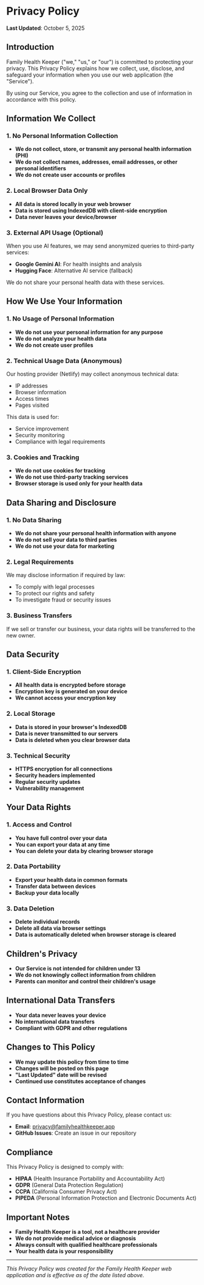 # Privacy Policy

**Last Updated**: October 5, 2025

## Introduction

Family Health Keeper ("we," "us," or "our") is committed to protecting your privacy. This Privacy Policy explains how we collect, use, disclose, and safeguard your information when you use our web application (the "Service").

By using our Service, you agree to the collection and use of information in accordance with this policy.

## Information We Collect

### 1. No Personal Information Collection
- **We do not collect, store, or transmit any personal health information (PHI)**
- **We do not collect names, addresses, email addresses, or other personal identifiers**
- **We do not create user accounts or profiles**

### 2. Local Browser Data Only
- **All data is stored locally in your web browser**
- **Data is stored using IndexedDB with client-side encryption**
- **Data never leaves your device/browser**

### 3. External API Usage (Optional)
When you use AI features, we may send anonymized queries to third-party services:
- **Google Gemini AI**: For health insights and analysis
- **Hugging Face**: Alternative AI service (fallback)

We do not share your personal health data with these services.

## How We Use Your Information

### 1. No Usage of Personal Information
- **We do not use your personal information for any purpose**
- **We do not analyze your health data**
- **We do not create user profiles**

### 2. Technical Usage Data (Anonymous)
Our hosting provider (Netlify) may collect anonymous technical data:
- IP addresses
- Browser information
- Access times
- Pages visited

This data is used for:
- Service improvement
- Security monitoring
- Compliance with legal requirements

### 3. Cookies and Tracking
- **We do not use cookies for tracking**
- **We do not use third-party tracking services**
- **Browser storage is used only for your health data**

## Data Sharing and Disclosure

### 1. No Data Sharing
- **We do not share your personal health information with anyone**
- **We do not sell your data to third parties**
- **We do not use your data for marketing**

### 2. Legal Requirements
We may disclose information if required by law:
- To comply with legal processes
- To protect our rights and safety
- To investigate fraud or security issues

### 3. Business Transfers
If we sell or transfer our business, your data rights will be transferred to the new owner.

## Data Security

### 1. Client-Side Encryption
- **All health data is encrypted before storage**
- **Encryption key is generated on your device**
- **We cannot access your encryption key**

### 2. Local Storage
- **Data is stored in your browser's IndexedDB**
- **Data is never transmitted to our servers**
- **Data is deleted when you clear browser data**

### 3. Technical Security
- **HTTPS encryption for all connections**
- **Security headers implemented**
- **Regular security updates**
- **Vulnerability management**

## Your Data Rights

### 1. Access and Control
- **You have full control over your data**
- **You can export your data at any time**
- **You can delete your data by clearing browser storage**

### 2. Data Portability
- **Export your health data in common formats**
- **Transfer data between devices**
- **Backup your data locally**

### 3. Data Deletion
- **Delete individual records**
- **Delete all data via browser settings**
- **Data is automatically deleted when browser storage is cleared**

## Children's Privacy

- **Our Service is not intended for children under 13**
- **We do not knowingly collect information from children**
- **Parents can monitor and control their children's usage**

## International Data Transfers

- **Your data never leaves your device**
- **No international data transfers**
- **Compliant with GDPR and other regulations**

## Changes to This Policy

- **We may update this policy from time to time**
- **Changes will be posted on this page**
- **"Last Updated" date will be revised**
- **Continued use constitutes acceptance of changes**

## Contact Information

If you have questions about this Privacy Policy, please contact us:

- **Email**: privacy@familyhealthkeeper.app
- **GitHub Issues**: Create an issue in our repository

## Compliance

This Privacy Policy is designed to comply with:
- **HIPAA** (Health Insurance Portability and Accountability Act)
- **GDPR** (General Data Protection Regulation)
- **CCPA** (California Consumer Privacy Act)
- **PIPEDA** (Personal Information Protection and Electronic Documents Act)

## Important Notes

- **Family Health Keeper is a tool, not a healthcare provider**
- **We do not provide medical advice or diagnosis**
- **Always consult with qualified healthcare professionals**
- **Your health data is your responsibility**

---

*This Privacy Policy was created for the Family Health Keeper web application and is effective as of the date listed above.*